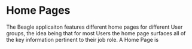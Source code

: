 # Home Pages
The Beagle applicaiton features different home pages for different User groups, the idea being that for most Users the home page surfaces all of the key information pertinent to their job role. A Home Page is 